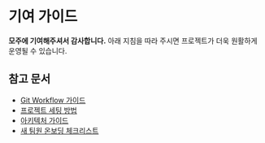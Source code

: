 # 기여 가이드

**모주에 기여해주셔서 감사합니다.**
아래 지침을 따라 주시면 프로젝트가 더욱 원활하게 운영될 수 있습니다.

## 참고 문서

- [Git Workflow 가이드](.github/docs/GIT_WORKFLOW.md)
- [프로젝트 세팅 방법](.github/docs/setup.md)
- [아키텍처 가이드](.github/docs/architecture.md)
- [새 팀원 온보딩 체크리스트](.github/docs/contributing/onboarding.md)
